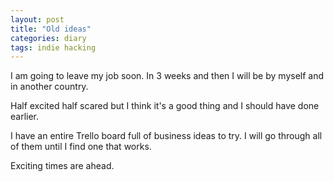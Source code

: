 ```yaml
---
layout: post
title: "Old ideas"
categories: diary
tags: indie hacking
---
```


I am going to leave my job soon. In 3 weeks and then I will be by myself and in another country.

Half excited half scared but I think it's a good thing and I should have done earlier.

I have an entire Trello board full of business ideas to try. I will go through all of them until I find one that works.

Exciting times are ahead.
